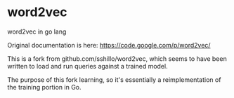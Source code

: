 word2vec
========
word2vec in go lang

Original documentation is here: https://code.google.com/p/word2vec/

This is a fork from github.com/sshillo/word2vec, which seems to have been written to load and run queries against a trained model.

The purpose of this fork learning, so it's essentially a reimplementation of the training portion in Go.
